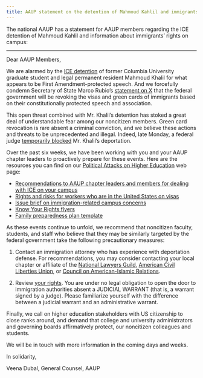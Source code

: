 ```yaml
---
title: AAUP statement on the detention of Mahmoud Kahlil and immigrants’ rights on campus
---
```


The national AAUP has a statement for AAUP members regarding the ICE
detention of Mahmoud Kahlil and information about immigrants’ rights
on campus:

----

Dear AAUP Members,

We are alarmed by the [ICE
detention](https://zeteo.com/p/breaking-dhs-detains-palestinian) of
former Columbia University graduate student and legal permanent
resident Mahmoud Khalil for what appears to be First
Amendment-protected speech. And we forcefully condemn Secretary of
State Marco Rubio’s [statement on
X](https://x.com/marcorubio/status/1898858967532441945) that the
federal government will be revoking the visas and green cards of
immigrants based on their constitutionally protected speech and
association.

This open threat combined with Mr. Khalil’s detention has stoked a
great deal of understandable fear among our noncitizen members. Green
card revocation is rare absent a criminal conviction, and we believe
these actions and threats to be unprecedented and illegal. Indeed,
late Monday, a federal judge [temporarily
blocked](https://www.cnn.com/2025/03/10/us/mahmoud-khalil-columbia-university-israel-hnk/)
Mr. Khalil’s deportation.

Over the past six weeks, we have been working with you and your AAUP
chapter leaders to proactively prepare for these events. Here are the
resources you can find on our [Political Attacks on Higher
Education](https://www.aaup.org/issues/political-attacks-higher-education)
web page:

* [Recommendations to AAUP chapter leaders and members for dealing with
  ICE on your campus](https://www.aaup.org/sites/default/files/ICE-Flyer.pdf)
* [Rights and risks for workers who are in the United States on visas](https://www.aft.org/sites/default/files/media/documents/2025/aftmembersonvisas.pdf)
* [Issue brief on immigration-related campus concerns](https://www.acenet.edu/Documents/Issue-Brief-Immigration-Related-Campus-Concerns-2025.pdf)
* [Know Your Rights flyers](https://aflcio.org/about/programs/adelante-we-rise/immigration-resources/know-your-rights-materials-immigrant-workers)
* [Family preparedness plan template](https://www.ilrc.org/sites/default/files/resources/family_preparedness_plan.pdf)

As these events continue to unfold, we recommend that noncitizen
faculty, students, and staff who believe that they may be similarly
targeted by the federal government take the following precautionary
measures:

1. Contact an immigration attorney who has experience with deportation
defense. For recommendations, you may consider contacting your local
chapter or affiliate of the [National Lawyers
Guild](https://www.nlg.org/chapters/), [American Civil Liberties
Union](https://www.aclu.org/affiliates), or [Council on
American-Islamic
Relations](https://www.cair.com/about_cair/cair-chapters/).

2. Review [your
rights](https://immigrantjustice.org/know-your-rights/ice-encounter). You
are under no legal obligation to open the door to immigration
authorities absent a JUDICIAL WARRANT (that is, a warrant signed by a
judge). Please familiarize yourself with the difference between a
judicial warrant and an administrative warrant.

Finally, we call on higher education stakeholders with US citizenship
to close ranks around, and demand that college and university
administrators and governing boards affirmatively protect, our
noncitizen colleagues and students.

We will be in touch with more information in the coming days and
weeks.

In solidarity,

Veena Dubal, General Counsel, AAUP
